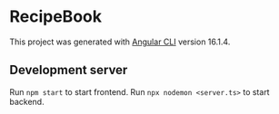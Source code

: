 # RecipeBook

This project was generated with [Angular CLI](https://github.com/angular/angular-cli) version 16.1.4.

## Development server

Run `npm start` to start frontend.
Run `npx nodemon <server.ts>` to start backend.
